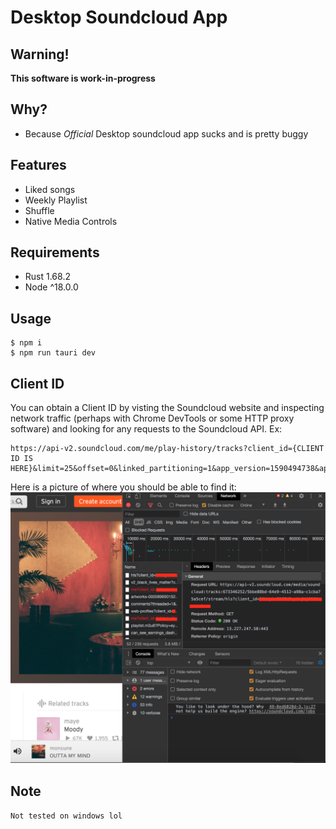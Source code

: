 # Desktop Soundcloud App

## **Warning!** 
**This software is work-in-progress**

## Why?
- Because *Official*  Desktop soundcloud app sucks and is pretty buggy

## Features
- Liked songs
- Weekly Playlist
- Shuffle
- Native Media Controls

## Requirements
- Rust 1.68.2
- Node ^18.0.0


## Usage
```shell
$ npm i
$ npm run tauri dev
```

## Client ID
You can obtain a Client ID by visting the Soundcloud website and inspecting network traffic (perhaps with Chrome DevTools or some HTTP proxy software) and looking for any requests to the Soundcloud API. Ex:
```
https://api-v2.soundcloud.com/me/play-history/tracks?client_id={CLIENT ID IS HERE}&limit=25&offset=0&linked_partitioning=1&app_version=1590494738&app_locale=en
```

Here is a picture of where you should be able to find it:
![](img/clientid.png)

## Note
`Not tested on windows lol`